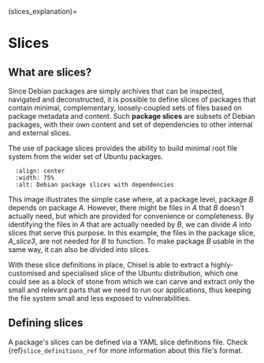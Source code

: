 (slices_explanation)=
# Slices

## What are slices?

Since Debian packages are simply archives that can be inspected, navigated and
deconstructed, it is possible to define slices of packages that contain
minimal, complementary, loosely-coupled sets of files based on package metadata
and content. Such **package slices** are subsets of Debian packages, with their
own content and set of dependencies to other internal and external slices.

The use of package slices provides the ability to build minimal root file
system from the wider set of Ubuntu packages.

```{image} /_static/package-slices.svg
  :align: center
  :width: 75%
  :alt: Debian package slices with dependencies
```

This image illustrates the simple case where, at a package level, package _B_
depends on package _A_. However, there might be files in _A_ that _B_ doesn't
actually need, but which are provided for convenience or completeness. By
identifying the files in _A_ that are actually needed by _B_, we can divide _A_
into slices that serve this purpose. In this example, the files in the package
slice, _A_slice3_, are not needed for _B_ to function. To make package _B_
usable in the same way, it can also be divided into slices.

With these slice definitions in place, Chisel is able to extract a
highly-customised and specialised slice of the Ubuntu distribution, which one
could see as a block of stone from which we can carve and extract only the
small and relevant parts that we need to run our applications, thus keeping the
file system small and less exposed to vulnerabilities.

## Defining slices

A package's slices can be defined via a YAML slice definitions file. Check
{ref}`slice_definitions_ref` for more information about this file's format.
